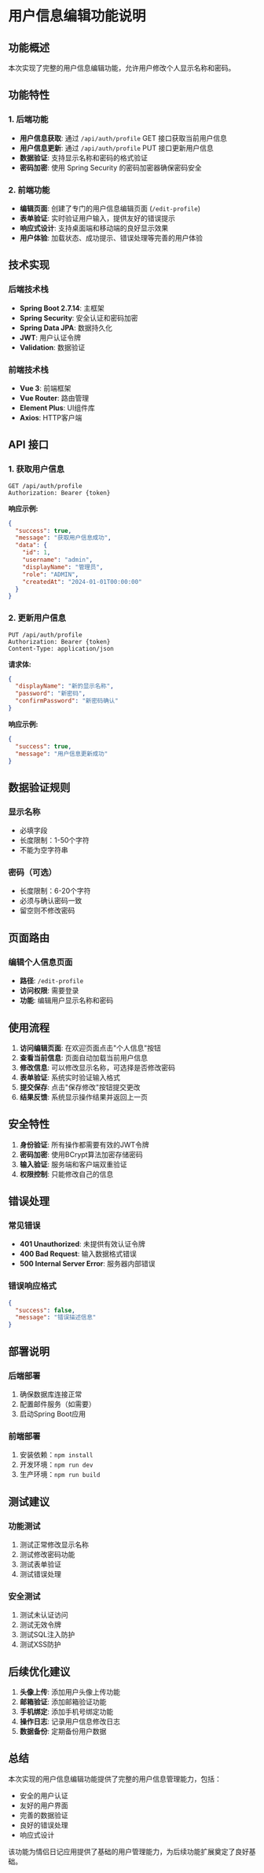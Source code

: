 # 用户信息编辑功能说明

## 功能概述

本次实现了完整的用户信息编辑功能，允许用户修改个人显示名称和密码。

## 功能特性

### 1. 后端功能
- **用户信息获取**: 通过 `/api/auth/profile` GET 接口获取当前用户信息
- **用户信息更新**: 通过 `/api/auth/profile` PUT 接口更新用户信息
- **数据验证**: 支持显示名称和密码的格式验证
- **密码加密**: 使用 Spring Security 的密码加密器确保密码安全

### 2. 前端功能
- **编辑页面**: 创建了专门的用户信息编辑页面 (`/edit-profile`)
- **表单验证**: 实时验证用户输入，提供友好的错误提示
- **响应式设计**: 支持桌面端和移动端的良好显示效果
- **用户体验**: 加载状态、成功提示、错误处理等完善的用户体验

## 技术实现

### 后端技术栈
- **Spring Boot 2.7.14**: 主框架
- **Spring Security**: 安全认证和密码加密
- **Spring Data JPA**: 数据持久化
- **JWT**: 用户认证令牌
- **Validation**: 数据验证

### 前端技术栈
- **Vue 3**: 前端框架
- **Vue Router**: 路由管理
- **Element Plus**: UI组件库
- **Axios**: HTTP客户端

## API 接口

### 1. 获取用户信息
```
GET /api/auth/profile
Authorization: Bearer {token}
```

**响应示例:**
```json
{
  "success": true,
  "message": "获取用户信息成功",
  "data": {
    "id": 1,
    "username": "admin",
    "displayName": "管理员",
    "role": "ADMIN",
    "createdAt": "2024-01-01T00:00:00"
  }
}
```

### 2. 更新用户信息
```
PUT /api/auth/profile
Authorization: Bearer {token}
Content-Type: application/json
```

**请求体:**
```json
{
  "displayName": "新的显示名称",
  "password": "新密码",
  "confirmPassword": "新密码确认"
}
```

**响应示例:**
```json
{
  "success": true,
  "message": "用户信息更新成功"
}
```

## 数据验证规则

### 显示名称
- 必填字段
- 长度限制：1-50个字符
- 不能为空字符串

### 密码（可选）
- 长度限制：6-20个字符
- 必须与确认密码一致
- 留空则不修改密码

## 页面路由

### 编辑个人信息页面
- **路径**: `/edit-profile`
- **访问权限**: 需要登录
- **功能**: 编辑用户显示名称和密码

## 使用流程

1. **访问编辑页面**: 在欢迎页面点击"个人信息"按钮
2. **查看当前信息**: 页面自动加载当前用户信息
3. **修改信息**: 可以修改显示名称，可选择是否修改密码
4. **表单验证**: 系统实时验证输入格式
5. **提交保存**: 点击"保存修改"按钮提交更改
6. **结果反馈**: 系统显示操作结果并返回上一页

## 安全特性

1. **身份验证**: 所有操作都需要有效的JWT令牌
2. **密码加密**: 使用BCrypt算法加密存储密码
3. **输入验证**: 服务端和客户端双重验证
4. **权限控制**: 只能修改自己的信息

## 错误处理

### 常见错误
- **401 Unauthorized**: 未提供有效认证令牌
- **400 Bad Request**: 输入数据格式错误
- **500 Internal Server Error**: 服务器内部错误

### 错误响应格式
```json
{
  "success": false,
  "message": "错误描述信息"
}
```

## 部署说明

### 后端部署
1. 确保数据库连接正常
2. 配置邮件服务（如需要）
3. 启动Spring Boot应用

### 前端部署
1. 安装依赖：`npm install`
2. 开发环境：`npm run dev`
3. 生产环境：`npm run build`

## 测试建议

### 功能测试
1. 测试正常修改显示名称
2. 测试修改密码功能
3. 测试表单验证
4. 测试错误处理

### 安全测试
1. 测试未认证访问
2. 测试无效令牌
3. 测试SQL注入防护
4. 测试XSS防护

## 后续优化建议

1. **头像上传**: 添加用户头像上传功能
2. **邮箱验证**: 添加邮箱验证功能
3. **手机绑定**: 添加手机号绑定功能
4. **操作日志**: 记录用户信息修改日志
5. **数据备份**: 定期备份用户数据

## 总结

本次实现的用户信息编辑功能提供了完整的用户信息管理能力，包括：
- 安全的用户认证
- 友好的用户界面
- 完善的数据验证
- 良好的错误处理
- 响应式设计

该功能为情侣日记应用提供了基础的用户管理能力，为后续功能扩展奠定了良好基础。
